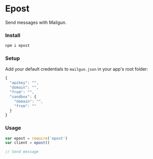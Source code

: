# Epost

Send messages with Mailgun.

### Install

```js
npm i epost
```

### Setup

Add your default credentials to `mailgun.json` in your app's root folder:
```js
{
  "apikey": "",
  "domain": "",
  "from": "",
  "sandbox": {
    "domain": "",
    "from": ""
  }
}
```

### Usage

```js
var epost = require('epost')
var client = epost()

// Send message

```